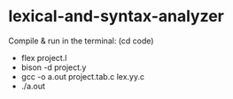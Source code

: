 # lexical-and-syntax-analyzer

Compile & run in the terminal:
(cd code)
- flex project.l
- bison -d project.y
- gcc -o a.out project.tab.c lex.yy.c
- ./a.out
 
